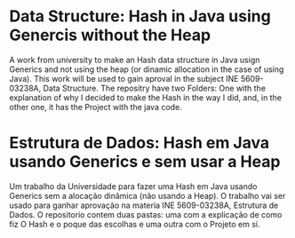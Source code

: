 # Data Structure: Hash in Java using Genercis without the Heap

A work from university to make an Hash data structure in Java usign Generics and not using the heap (or dinamic allocation in the case of using Java). This work will be used to gain aproval in the subject INE 5609-03238A, Data Structure. The repositry have two Folders: One with the explanation of why I decided to make the Hash in the way I did, and, in the other one, it has the Project with the java code.

# Estrutura de Dados: Hash em Java usando Generics e sem usar a Heap

Um trabalho da Universidade para fazer uma Hash em Java usando Generics sem a alocação dinâmica (não usando a Heap). O trabalho vai ser usado para ganhar aprovação na materia INE 5609-03238A, Estrutura de Dados. O repositorio contem duas pastas: uma com a explicação de como fiz O Hash e o poque das escolhas e uma outra com o Projeto em sí.


